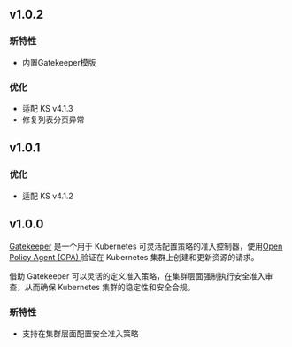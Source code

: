 <!---
Please do not delete this line of version tag
RELEASE_MARK v4.1.3 RELEASE_MARK
Please do not delete this line of version tag
-->
## v1.0.2

### 新特性

- 内置Gatekeeper模版

### 优化

- 适配 KS v4.1.3
- 修复列表分页异常

<!---
Please do not delete this line of version tag
RELEASE_MARK v4.1.2 RELEASE_MARK
Please do not delete this line of version tag
-->
## v1.0.1

### 优化

- 适配 KS v4.1.2

<!---
Please do not delete this line of version tag
RELEASE_MARK v4.1.0 RELEASE_MARK
Please do not delete this line of version tag
-->
## v1.0.0

[Gatekeeper](https://github.com/open-policy-agent/gatekeeper) 是一个用于 Kubernetes 可灵活配置策略的准入控制器，使用[Open Policy Agent (OPA) ](https://www.openpolicyagent.org/) 验证在 Kubernetes 集群上创建和更新资源的请求。

借助 Gatekeeper 可以灵活的定义准入策略，在集群层面强制执行安全准入审查，从而确保 Kubernetes 集群的稳定性和安全合规。

### 新特性

- 支持在集群层面配置安全准入策略
